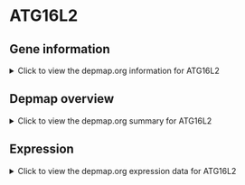 <h1>ATG16L2</h1>

<h2>Gene information</h2>
<details>
  <summary>Click to view the depmap.org information for ATG16L2</summary>
  <p><a href="https://depmap.org/portal/gene/ATG16L2?tab=about" target="_BLANK">Open page in a new tab...</a></p>
  <iframe src="https://depmap.org/portal/gene/ATG16L2?tab=about" style="border:none;width:100%;height:800px"></iframe>
</details>

<h2>Depmap overview</h2>
<details>
  <summary>Click to view the depmap.org summary for ATG16L2</summary>
  <p><a href="https://depmap.org/portal/gene/ATG16L2?tab=overview" target="_BLANK">Open page in a new tab...</a></p>
  <iframe src="https://depmap.org/portal/gene/ATG16L2?tab=overview" style="border:none;width:100%;height:800px"></iframe>
</details>

<h2>Expression</h2>
<details>
  <summary>Click to view the depmap.org expression data for ATG16L2</summary>
  <p><a href="https://depmap.org/portal/gene/ATG16L2?tab=characterization" target="_BLANK">Open page in a new tab...</a></p>
  <iframe src="https://depmap.org/portal/gene/ATG16L2?tab=characterization" style="border:none;width:100%;height:800px"></iframe>
</details>


<!--
<h2>Reactome Pathway diagram</h2>
<details>
  <summary>Click to view the Reactome pathway for ATG16L2</summary>
  <p><a href="PURL" target="_BLANK">Open page in a new tab...</a></p>
  PNAME
</details>
-->


